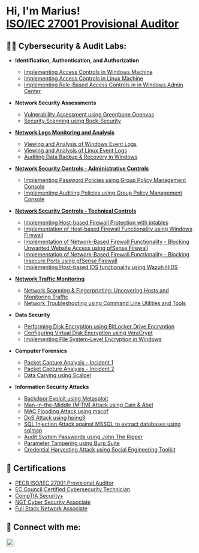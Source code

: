 <h1>Hi, I'm Marius! <br/><a href="https://www.linkedin.com/in/mariusstaimez/" target="_blank">ISO/IEC 27001 Provisional Auditor</a></h1>

<h2>👨‍💻 Cybersecurity & Audit Labs:</h2>

- <b>Identification, Authentication, and Authorization</b>
    - <a href="https://github.com/Marius-hubb/Access-Control-Windows" target="_blank">Implementing Access Controls in Windows Machine
    - <a href="https://github.com/Marius-hubb/Access-Control-Linux" target="_blank">Implementing Access Controls in Linux Machine
    - <a href="https://github.com/Marius-hubb/Role-Based-Access-Control" target="_blank">Implementing Role-Based Access Controls in in Windows Admin Center</a>

- <b>Network Security Assessments</b>
    - <a href="https://github.com/Marius-hubb/OpenVas" target="_blank">Vulnerability Assessment using Greenbone Openvas</a>
    - <a href="https://github.com/Marius-hubb/buck-security" target="_blank">Security Scanning using Buck-Security
 
- <b>Network Logs Monitoring and Analysis</b>
    - <a href="https://github.com/Marius-hubb/Windows-Event-Logs" target="_blank">Viewing and Analysis of Windows Event Logs</a>
    - <a href="https://github.com/Marius-hubb/Linux-Event-Logs" target="_blank">Viewing and Analysis of Linux Event Logs</a>
    - <a href="https://github.com/Marius-hubb/Audit-Backup_Recovery" target="_blank">Auditing Data Backup & Recovery in Windows 

- <b>Network Security Controls - Administrative Controls</b>
    - <a href="https://github.com/Marius-hubb/Password-Policies" target="_blank">Implementing Password Policies using Group Policy Management Console 
    - <a href="https://github.com/Marius-hubb/Implementing-Auditing-Policies" target="_blank">Implementing Auditing Policies using Group Policy Management Console

- <b>Network Security Controls - Technical Controls</b>
    - <a href="https://github.com/Marius-hubb/IPTables" target="_blank">Implementing Host-based Firewall Protection with iptables
    - <a href="https://github.com/Marius-hubb/Windows-Firewall" target="_blank">Implementation of Host-based Firewall Functionality using Windows Firewall
    - <a href="https://github.com/Marius-hubb/pfSense" target="_blank">Implementation of Network-Based Firewall Functionality - Blocking Unwanted Website Access using pfSense Firewall
    - <a href="https://github.com/Marius-hubb/Port-Block-pfSense" target="_blank">Implementation of Network-Based Firewall Functionality - Blocking Insecure Ports using pfSense Firewall
    - <a href="https://github.com/Marius-hubb/Wazuh" target="_blank">Implementing Host-based IDS functionality using Wazuh HIDS

- <b>Network Traffic Monitoring</b>
    - <a href="https://github.com/Marius-hubb/Network-Scanning" target="_blank">Network Scanning & Fingerprinting: Uncovering Hosts and Monitoring Traffic</a>
    - <a href="https://github.com/Marius-hubb/Network-Security-Auditing" target="_blank">Network Troubleshooting using Command Line Utilities and Tools</a>

- <b>Data Security</b>
    - <a href="https://github.com/Marius-hubb/Bitlocker" target="_blank">Performing Disk Encryption using BitLocker Drive Encryption
    - <a href="https://github.com/Marius-hubb/VeraCrypt" target="_blank">Configuring Virtual Disk Encryption using VeraCrypt
    - <a href="https://github.com/Marius-hubb/Encrypting-File-System-EFS-" target="_blank">Implementing File System-Level Encryption in Windows
    
</a>

- <b> Computer Forensics</b>
    - <a href="https://github.com/Marius-hubb/Packet-Capture-Analysis" target="_blank">Packet Capture Analysis - Incident 1</a>
    - <a href="https://github.com/Marius-hubb/Packet-Capture-Analysis2" target="_blank">Packet Capture Analysis - Incident 2</a>
    - <a href="https://github.com/Marius-hubb/File-Carving" target="_blank">Data Carving using Scalpel</a>
    

- <b>Information Security Attacks</b>

  - <a href="https://github.com/Marius-hubb/Backdoor-Attack" target="_blank">Backdoor Exploit using Metasploit</a>
  - <a href="https://github.com/Marius-hubb/MITM-Attack" target="_blank">Man-in-the-Middle (MITM) Attack using Cain & Abel</a>
  - <a href="https://github.com/Marius-hubb/MAC-Flooding-Attack" target="_blank">MAC Flooding Attack using macof</a>
  - <a href="https://github.com/Marius-hubb/DoS-Attack" target="_blank">DoS Attack using hping3</a>
  - <a href="https://github.com/Marius-hubb/SQL-Injection-Attack" target="_blank">SQL Injection Attack against MSSQL to extract databases using sqlmap</a>
  - <a href="https://github.com/Marius-hubb/John-the-Ripper" target="_blank">Audit System Passwords using John The Ripper</a>
  - <a href="https://github.com/Marius-hubb/Burp-Suite" target="_blank">Parameter Tampering using Burp Suite</a>
  - <a href="https://github.com/Marius-hubb/Social-Engineering-Toolkit" target="_blank">Credential Harvesting Attack using Social Engineering Toolkit</a>
  



     


      
</a>



<h2>📄 Certifications</h2>

- <a href="https://www.credly.com/badges/2be1e9d8-f246-4f5f-9bec-2d26fd2e6007/public_url">PECB ISO/IEC 27001 Provisional Auditor</a>
- <a href="https://eccommonstorage.blob.core.windows.net/codered/certificates/42608a52-46ed-4ad2-acd7-248482826313.png" target="_blank">EC Council Certified  Cybersecurity Technician</a>
- <a href="https://www.credly.com/badges/c90e5e19-85ea-483d-8319-b0982b0d5294/linked_in_profile" target="_blank">CompTIA Security+</a>
- <a href="https://user-resources.nexgent.com/74002/certifications/2/1733876641314.pdf" target="_blank">NGT Cyber Security Associate</a>
- <a href="https://user-resources.nexgent.com/74002/certifications/1/1724510859634.pdf" target="_blank">Full Stack Network Associate</a>

<h2>🤝 Connect with me:</h2>

<a href="https://linkedin.com/in/mariusstaimez" target="_blank">
  <img align="left" alt="JoshMadakor | LinkedIn" width="22px" src="https://cdn.jsdelivr.net/npm/simple-icons@v3/icons/linkedin.svg" />
</a>

<!--
**joshmadakor1/joshmadakor1** is a ✨ _special_ ✨ repository because its `README.md` (this file) appears on your GitHub profile.

Here are some ideas to get you started:

- 🌟 I’m currently working on ...
- 🌱 I’m currently learning ...
- 👯 I’m looking to collaborate on ...
- 🧐 I’m looking for help with ...
- 💬 Ask me about ...
- 📧 How to reach me: ...
- 😄 Pronouns: ...
- ⚡ Fun fact: ...
-->
